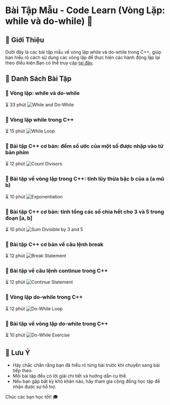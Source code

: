 # Bài Tập Mẫu - Code Learn (Vòng Lặp: while và do-while) 🚀

## 📘 Giới Thiệu
Dưới đây là các bài tập mẫu về vòng lặp while và do-while trong C++, giúp bạn hiểu rõ cách sử dụng các vòng lặp để thực hiện các hành động lặp lại theo điều kiện.Bạn có thể truy cập [tại đây](https://codelearn.io/learning/cpp-cho-nguoi-moi-bat-dau?activityType=12&activityId=495&tab=syllabus).

## 📂 Danh Sách Bài Tập

### 📝 Vòng lặp: while và do-while
⏳ 33 phút
![While and Do-While](https://img.icons8.com/clouds/100/000000/loop.png)

### 📝 Vòng lặp while trong C++
⏳ 15 phút
![While Loop](https://img.icons8.com/clouds/100/000000/while.png)

### 📝 Bài tập C++ cơ bản: đếm số ước của một số được nhập vào từ bàn phím
⏳ 12 phút
![Count Divisors](https://img.icons8.com/clouds/100/000000/divisor.png)

### 📝 Bài tập về vòng lặp trong C++: tính lũy thừa bậc b của a (a mũ b)
⏳ 10 phút
![Exponentiation](https://img.icons8.com/clouds/100/000000/exponent.png)

### 📝 Bài tập C++ cơ bản: tính tổng các số chia hết cho 3 và 5 trong đoạn [a, b]
⏳ 10 phút
![Sum Divisible by 3 and 5](https://img.icons8.com/clouds/100/000000/sum.png)

### 📝 Bài tập C++ cơ bản về câu lệnh break
⏳ 12 phút
![Break Statement](https://img.icons8.com/clouds/100/000000/break.png)

### 📝 Bài tập về câu lệnh continue trong C++
⏳ 12 phút
![Continue Statement](https://img.icons8.com/clouds/100/000000/continue.png)

### 📝 Vòng lặp do-while trong C++
⏳ 12 phút
![Do-While Loop](https://img.icons8.com/clouds/100/000000/do-while.png)

### 📝 Bài tập về vòng lặp do-while trong C++
⏳ 10 phút
![Do-While Exercise](https://img.icons8.com/clouds/100/000000/exercise.png)

## 📌 Lưu Ý
- Hãy chắc chắn rằng bạn đã hiểu rõ từng bài trước khi chuyển sang bài tiếp theo.
- Mỗi bài tập đều có lời giải chi tiết và hướng dẫn cụ thể.
- Nếu bạn gặp bất kỳ khó khăn nào, hãy tham gia cộng đồng học tập để nhận được sự hỗ trợ.

Chúc các bạn học tốt! 🎓
